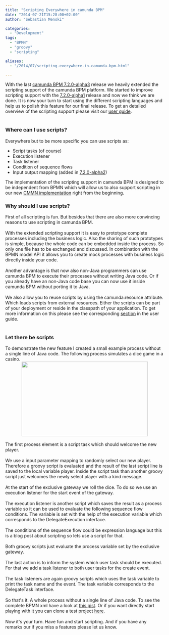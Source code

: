 ```yaml
---
title: "Scripting Everywhere in camunda BPM"
date: "2014-07-21T15:28:00+02:00"
author: "Sebastian Menski"

categories:
  - "Development"
tags: 
  - "BPMN"
  - "groovy"
  - "scripting"

aliases:
  - "/2014/07/scripting-everywhere-in-camunda-bpm.html"

---
```


With the last <a href="http://blog.camunda.org/2014/07/camunda-bpm-720-alpha3-released.html" target="_blank">camunda BPM 7.2.0-alpha3</a> release we heavily extended the scripting support of the camunda BPM platform. We started to improve scripting support with the <a href="http://blog.camunda.org/2014/05/720-alpha1-released-rest-api-bugfixes.html" target="_blank">7.2.0-alpha1</a> release and now we think we are done. It is now your turn to start using the different scripting languages and help us to polish this feature for our final release. To get an detailed overview of the scripting support please visit our&nbsp;<a href="http://docs.camunda.org/latest/guides/user-guide/#process-engine-scripting" target="_blank">user guide</a>.<br />
<a name='more'></a><br />
<h3>
Where can I use scripts?&nbsp;</h3>
<div>
Everywhere but to be more specific you can use scripts as:</div>
<div>
<ul>
<li>Script tasks (of course)</li>
<li>Execution listener</li>
<li>Task listener</li>
<li>Condition of sequence flows</li>
<li>Input output mapping (added in <a href="http://blog.camunda.org/2014/06/camunda-bpm-720-alpha2-released.html" target="_blank">7.2.0-alpha2</a>)</li>
</ul>
<div>
The implementation of the scripting support in camunda BPM is designed to be independent from BPMN which will allow us to also support scripting in our new <a href="http://blog.camunda.org/2014/07/open-source-embedded-case-management.html" target="_blank">CMMN implementation</a> right from the beginning.</div>
<h3>
Why should I use scripts?</h3>
</div>
<div>
First of all scripting is fun. But besides that there are also more&nbsp;convincing reasons to use scripting in camunda BPM.</div>
<div>
<br /></div>
<div>
With the extended scripting support it is easy to prototype complete processes including the business logic. Also the sharing of such prototypes is simple, because the whole code can be embedded inside the process. So only one file has to be exchanged and discussed. In combination with the BPMN model API it allows you to create mock processes with business logic directly inside your code.</div>
<div>
<br /></div>
<div>
Another advantage is that now also non-Java programmers can use camunda BPM to execute their processes without writing Java code. Or if you already have an non-Java code base you can now use it inside camunda BPM without porting it to Java.</div>
<div>
<br /></div>
<div>
We also allow you to reuse scripts by using the camunda:resource attribute. Which loads scripts from external resources. Either the scripts can be part of your deployment or reside in the classpath of your application. To get more information on this please see the corresponding <a href="http://docs.camunda.org/latest/guides/user-guide/#process-engine-scripting-script-source" target="_blank">section</a> in the user guide.</div>
<div>
<br /></div>
<h3>
Let there be scripts</h3>
<div>
To demonstrate the new feature I created a small example process without a single line of Java code. The following process simulates a dice game in a casino.</div>
<div class="separator" style="clear: both; text-align: center;">
<a href="http://4.bp.blogspot.com/-N3P_O7NkXEQ/U8y9hXZzb7I/AAAAAAAAADM/iulOCrZDiII/s1600/scripting-everywhere.png" imageanchor="1" style="margin-left: 1em; margin-right: 1em;"><img border="0" src="http://4.bp.blogspot.com/-N3P_O7NkXEQ/U8y9hXZzb7I/AAAAAAAAADM/iulOCrZDiII/s1600/scripting-everywhere.png" height="236" width="400" /></a></div>
<div class="separator" style="clear: both; text-align: center;">
<br /></div>
<div class="separator" style="clear: both; text-align: left;">
The first process element is a script task which should welcome the new player.</div>
<div class="separator" style="clear: both; text-align: left;">
<br /></div>
<div class="separator" style="clear: both; text-align: left;">
<script src="https://gist.github.com/menski/5c5877d1ff6bc8a357b4.js"></script>
</div>
<div class="separator" style="clear: both; text-align: left;">
We use a input parameter mapping to randomly select our new player. Therefore a groovy script is evaluated and the result of the last script line is saved to the local variable <span style="background-color: white; font-family: inherit;">player</span>. Inside the script task than another groovy script just welcomes the newly select player with a kind message.</div>
<div class="separator" style="clear: both; text-align: left;">
<br /></div>
<div class="separator" style="clear: both; text-align: left;">
At the start of the exclusive gateway we roll the dice. To do so we use an execution listener for the start event of the gateway.</div>
<div class="separator" style="clear: both; text-align: left;">
<br /></div>
<div class="separator" style="clear: both; text-align: left;">
<script src="https://gist.github.com/menski/cc5789441ad35f3b5445.js"></script>
</div>
<div class="separator" style="clear: both; text-align: left;">
The execution listener is another script which saves the result as a process variable so it can be used to evaluate the following sequence flow conditions. The variable is set with the help of the execution variable which corresponds to the DelegateExecution interface.</div>
<div class="separator" style="clear: both; text-align: left;">
<br /></div>
<div class="separator" style="clear: both; text-align: left;">
The conditions of the sequence flow could be expression language but this is a blog post about scripting so lets use a script for that.</div>
<div class="separator" style="clear: both; text-align: left;">
<br /></div>
<div class="separator" style="clear: both; text-align: left;">
<script src="https://gist.github.com/menski/58dee4e7dcd6285bdff9.js"></script>
</div>
<div class="separator" style="clear: both; text-align: left;">
Both groovy scripts just evaluate the process variable set by the exclusive gateway.</div>
<div class="separator" style="clear: both; text-align: left;">
<br /></div>
<div class="separator" style="clear: both; text-align: left;">
The last action is to inform the system which user task should be executed. For that we add a task listener to both user tasks for the create event.</div>
<div class="separator" style="clear: both; text-align: left;">
<br /></div>
<div class="separator" style="clear: both; text-align: left;">
<script src="https://gist.github.com/menski/2af437bfa7e5788fc397.js"></script>
</div>
<div class="separator" style="clear: both; text-align: left;">
The task listeners are again groovy scripts which uses the task variable to print the task name and the event. The task variable corresponds to the DelegateTask interface.</div>
<div class="separator" style="clear: both; text-align: left;">
<br /></div>
<div class="separator" style="clear: both; text-align: left;">
So that's it. A whole process without a single line of Java code. To see the complete BPMN xml have a look at <a href="https://gist.github.com/menski/6809bba3c3e3bbc3ad56" target="_blank">this gist</a>. Or if you want directly start playing with it you can clone a test project <a href="https://github.com/menski/camunda-engine-unittest/tree/scriptingEverywhere" target="_blank">here</a>.</div>
<div class="separator" style="clear: both; text-align: left;">
<br /></div>
<div class="separator" style="clear: both; text-align: left;">
Now it's your turn. Have fun and start scripting. And if you have any remarks our if you miss a features please let us know.</div>
<div>
<br /></div>
